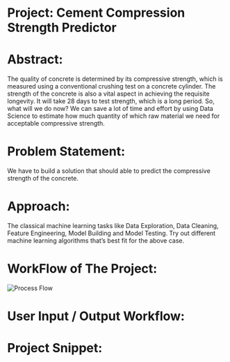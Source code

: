 # Project: Cement Compression Strength Predictor

# Abstract:
The quality of concrete is determined by its compressive strength, which is measured
using a conventional crushing test on a concrete cylinder. The strength of the concrete
is also a vital aspect in achieving the requisite longevity. It will take 28 days to test
strength, which is a long period. So, what will we do now? We can save a lot of time and
effort by using Data Science to estimate how much quantity of which raw material we
need for acceptable compressive strength.

# Problem Statement:
We have to build a solution that should able to predict the compressive
strength of the concrete.

# Approach: 
The classical machine learning tasks like Data Exploration, Data Cleaning,
Feature Engineering, Model Building and Model Testing. Try out different machine
learning algorithms that’s best fit for the above case.

# WorkFlow of The Project:
![Process Flow](https://user-images.githubusercontent.com/123532199/228265721-f4f5c0d3-5437-4576-bdb5-c8e3d2889a7f.jpg)




# User Input / Output Workflow:




# Project Snippet:
